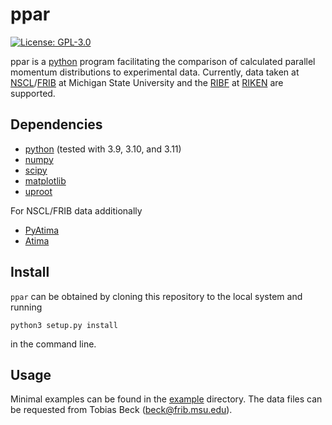 # ppar

[![License: GPL-3.0](https://img.shields.io/github/license/TB-IKP/ppar?color=blue)](LICENSE)

ppar is a [python](https://www.python.org/) program facilitating the comparison 
of calculated parallel momentum distributions to experimental data.
Currently, data taken at [NSCL](https://nscl.msu.edu/)/[FRIB](https://frib.msu.edu/) at Michigan State University and 
the [RIBF](https://www.nishina.riken.jp/ribf/) at [RIKEN](https://www.riken.jp/en/) are supported.

## Dependencies

* [python](https://www.python.org/) (tested with 3.9, 3.10, and 3.11)
* [numpy](https://numpy.org/)
* [scipy](https://www.scipy.org/)
* [matplotlib](https://matplotlib.org/)
* [uproot](https://github.com/scikit-hep/uproot5)

For NSCL/FRIB data additionally

* [PyAtima](https://github.com/TB-IKP/PyAtima)
* [Atima](https://web-docs.gsi.de/~weick/atima/)

## Install

`ppar` can be obtained by cloning this repository to the local system and running

```
python3 setup.py install
```

in the command line.

## Usage

Minimal examples can be found in the [example](example) directory.
The data files can be requested from Tobias Beck (beck@frib.msu.edu).